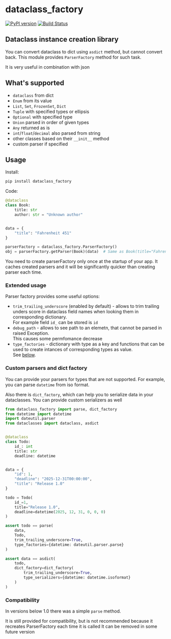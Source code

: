 # dataclass_factory

[![PyPI version](https://badge.fury.io/py/dataclass-factory.svg)](https://badge.fury.io/py/dataclass-factory)
[![Build Status](https://travis-ci.org/Tishka17/dataclass_factory.svg?branch=master)](https://travis-ci.org/Tishka17/dataclass_factory)

## Dataclass instance creation library

You can convert dataclass to dict using `asdict` method, but cannot convert back.
This module provides `ParserFactory` method for such task. 

It is very useful in combination with json

## What's supported 

* `dataclass` from dict
* `Enum` from its value
* `List`, `Set`, `FrozenSet`, `Dict`
* `Tuple` with specified types or ellipsis
* `Optional` with specified type
* `Union` parsed in order of given types
* `Any` returned as is
* `int`/`float`/`decimal` also parsed from string
* other classes based on their `__init__` method
* custom parser if specified

## Usage

Install:
```bash
pip install dataclass_factory 
```

Code:

```python
@dataclass
class Book:
    title: str
    author: str = "Unknown author"


data = {
    "title": "Fahrenheit 451"
}

parserFactory = dataclass_factory.ParserFactory()
obj = parserFactory.getParser(Book)(data)  # Same as Book(title="Fahrenheit 451")

```

You need to create parserFactory only once at the startup of your app.
It caches created parsers and it will be significantly quicker than creating parser each time.

### Extended usage

Parser factory provides some useful options:

* `trim_trailing_underscore` (enabled by default) - allows to trim trailing unders score in dataclass field names when looking them in corresponding dictionary.  
    For example field `id_` can be stored is `id`
* `debug_path` - allows to see path to an elemetn, that cannot be parsed in raised Exception.  
    This causes some permfomance decrease
* `type_factories` - dictionary with type as a key and functions that can be used to create intances of corresponding types as value.  
    See [below](#custom-parsers-and-dict-factory).

### Custom parsers and dict factory

You can provide your parsers for types that are not supported. For example, you can parse `datetime` from iso format.

Also there is `dict_factory`, which can help you to serialize data in your dataclasses. 
You can provide custom serializers as well


```python
from dataclass_factory import parse, dict_factory
from datetime import datetime
import dateutil.parser
from dataclasses import dataclass, asdict


@dataclass
class Todo:
    id_: int
    title: str
    deadline: datetime


data = {
    "id": 1,
    "deadline": "2025-12-31T00:00:00",
    "title": "Release 1.0"
}

todo = Todo(
    id_=1,
    title="Release 1.0",
    deadline=datetime(2025, 12, 31, 0, 0, 0)
)

assert todo == parse(
    data,
    Todo,
    trim_trailing_underscore=True,
    type_factories={datetime: dateutil.parser.parse}
)

assert data == asdict(
    todo,
    dict_factory=dict_factory(
        trim_trailing_underscore=True,
        type_serializers={datetime: datetime.isoformat}
    )
)
```

### Compatibility

In versions below 1.0 there was a simple `parse` method. 

It is still provided for compatibility, but is not recommended because it recreates ParserFactory each time it is called
It can be removed in some future version